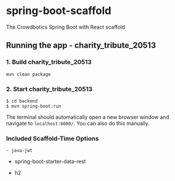 # spring-boot-scaffold
The Crowdbotics Spring Boot with React scaffold

## Running the app - charity_tribute_20513

### 1. Build charity_tribute_20513
```
mvn clean package
```
### 2. Start charity_tribute_20513
```
$ cd backend
$ mvn spring-boot:run
```


The terminal should automatically open a new browser window and navigate to `localhost:8080/`. You can also do this manually.

### Included Scaffold-Time Options

    - java-jwt






  - spring-boot-starter-data-rest



  - h2





